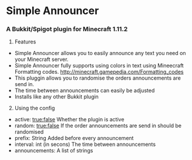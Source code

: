 # Simple Announcer
### A Bukkit/Spigot plugin for Minecraft 1.11.2

1. Features
* Simple Announcer allows you to easily announce any text you need on your Minecraft server.
* Simple Announcer fully supports using colors in text using Mineecraft Formatting codes.
http://minecraft.gamepedia.com/Formatting_codes
* This pluggin allows you to randomise the orders announcements are send in.
* The time between announcements can easily be adjusted
* Installs like any other Bukkit plugin

2. Using the config
* active: <true:false>  Whether the plugin is active  
* random: <true:false>  If the order announcements are send in should be randomised 
* prefix: String        Added before every announcement
* interval: int (in secons) The time between announcements
* announcements: A list of strings 
